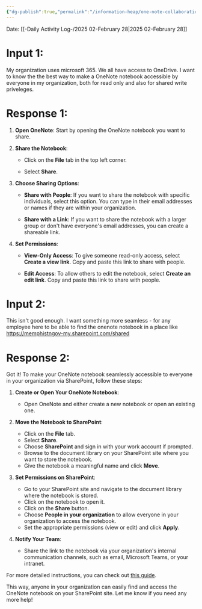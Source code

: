 ```yaml
---
{"dg-publish":true,"permalink":"/information-heap/one-note-collaboration/","noteIcon":"","created":"2025-02-28T09:16:41.640-06:00"}
---
```


Date: [[-Daily Activity Log-/2025 02-February 28\|2025 02-February 28]]

# Input 1: 
My organization uses microsoft 365. We all have access to OneDrive. I want to know the the best way to make a OneNote notebook accessible by everyone in my organization, both for read only and also for shared write priveleges.

# Response 1: 
1. **Open OneNote**: Start by opening the OneNote notebook you want to share.
    
2. **Share the Notebook**:
    
    - Click on the **File** tab in the top left corner.
        
    - Select **Share**.
        
3. **Choose Sharing Options**:
    
    - **Share with People**: If you want to share the notebook with specific individuals, select this option. You can type in their email addresses or names if they are within your organization.
        
    - **Share with a Link**: If you want to share the notebook with a larger group or don't have everyone's email addresses, you can create a shareable link.
        
4. **Set Permissions**:
    
    - **View-Only Access**: To give someone read-only access, select **Create a view link**. Copy and paste this link to share with people.
        
    - **Edit Access**: To allow others to edit the notebook, select **Create an edit link**. Copy and paste this link to share with people.


# Input 2: 
This isn't good enough.
I want something more seamless - for any employee here to be able to find the onenote notebook in a place like https://memphistngov-my.sharepoint.com/shared

# Response 2:
Got it! To make your OneNote notebook seamlessly accessible to everyone in your organization via SharePoint, follow these steps:

1. **Create or Open Your OneNote Notebook**:
   - Open OneNote and either create a new notebook or open an existing one.

2. **Move the Notebook to SharePoint**:
   - Click on the **File** tab.
   - Select **Share**.
   - Choose **SharePoint** and sign in with your work account if prompted.
   - Browse to the document library on your SharePoint site where you want to store the notebook.
   - Give the notebook a meaningful name and click **Move**.

3. **Set Permissions on SharePoint**:
   - Go to your SharePoint site and navigate to the document library where the notebook is stored.
   - Click on the notebook to open it.
   - Click on the **Share** button.
   - Choose **People in your organization** to allow everyone in your organization to access the notebook.
   - Set the appropriate permissions (view or edit) and click **Apply**.

4. **Notify Your Team**:
   - Share the link to the notebook via your organization's internal communication channels, such as email, Microsoft Teams, or your intranet.

For more detailed instructions, you can check out [this guide](https://support.microsoft.com/en-us/office/create-a-notebook-on-a-sharepoint-site-2f5f2721-08e4-49a3-ba4e-6e63f92da529).

This way, anyone in your organization can easily find and access the OneNote notebook on your SharePoint site. Let me know if you need any more help!